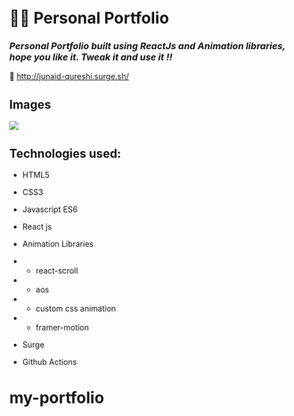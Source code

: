 # 👨‍💻 Personal Portfolio

### *Personal Portfolio built using ReactJs and Animation libraries, hope you like it. Tweak it and use it !!*
:link: http://junaid-qureshi.surge.sh/



## Images 
<img src='https://i.ibb.co/GVbCpJ8/image.png' />


## Technologies used:

- HTML5
- CSS3
- Javascript ES6
- React js

- Animation Libraries
- - react-scroll
- - aos
- - custom css animation
- - framer-motion

- Surge
- Github Actions
# my-portfolio
